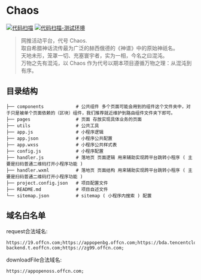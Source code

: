 # Chaos

[![代码扫描](https://github.com/offcn-jl/wt-mini-program/workflows/CodeQL/badge.svg)](https://github.com/offcn-jl/wt-mini-program/actions?query=workflow%3ACodeQL)
[![代码扫描-测试环境](https://github.com/offcn-jl/wt-mini-program/workflows/CodeQLCI/badge.svg)](https://github.com/offcn-jl/wt-mini-program/actions?query=workflow%3ACodeQLCI)

> 网推活动平台，代号 Chaos.  
> 取自希腊神话流传最为广泛的赫西俄德的《神谱》中的原始神祇名。  
> 天地未形，笼罩一切、充塞寰宇者，实为一相，今名之曰混沌。  
> 万物之先有混沌，以 Chaos 作为代号以期本项目遵循万物之理：从混沌到有序。

## 目录结构
```
├── components            # 公共组件 多个页面可能会用到的组件这个文件夹中，对于只是被单个页面依赖的（区块）组件，我们推荐就近维护到路由组件文件夹下即可。
├── pages                 # 页面 存放实现具体业务的页面
├── utils                 # 公共工具
├── app.js                # 小程序逻辑
├── app.json              # 小程序公共配置
├── app.wxss              # 小程序公共样式表
├── config.js             # 小程序配置
├── handler.js            # 落地页 页面逻辑 用来辅助实现跨平台跳转小程序 ( 主要是扫码普通二维码打开小程序功能 )
├── handler.wxml          # 落地页 页面结构 用来辅助实现跨平台跳转小程序 ( 主要是扫码普通二维码打开小程序功能 )
├── project.config.json   # 项目配置文件
├── README.md             # 项目自述文件
└── sitemap.json          # sitemap ( 小程序内搜索 ) 配置
```

## 域名白名单
request合法域名:
```
https://19.offcn.com;https://appopenbg.offcn.com;https://bda.tencentcloudapi.com;https://fmu.tencentcloudapi.com;https://iai.tencentcloudapi.com;https://wt-backend.t.eoffcn.com;https://zg99.offcn.com;
```
downloadFile合法域名:
```
https://appopenoss.offcn.com;
```
